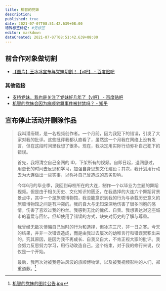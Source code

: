 ```yaml
---
title: 机智的党妹
description:
published: true
date: 2021-07-07T08:51:42.639+08:00
特殊标签标记: #无标签
editor: markdown
dateCreated: 2021-07-07T08:51:42.639+08:00
---
```


## 前合作对象做切割

+ [【图片】王冰冰宣布与党妹切割！【v吧】 - 百度贴吧](https://web.archive.org/web/20210706235439/https://tieba.baidu.com/p/7434520546)

### 其他链接

+ [支持党妹，我也是关注了党妹好几年了【v吧】 - 百度贴吧](https://web.archive.org/web/20210706232034/https://tieba.baidu.com/p/7433811224)
+ [机智的党妹会因为旅顺宅舞事件被封禁吗？ - 知乎](https://web.archive.org/web/20210708031548/https://www.zhihu.com/question/470266028)

## 宣布停止活动并删除作品

> 我叫潘唐颖，是一名视频创作者。一个月前，因为我犯下的错误，引发了大家对我的批评。这些批评我都认直看了，虽然这一个月我在网络上没有发言，但在这段时间里我想了很多。现在，我决定用实际行动弥补自己犯下的错误。
>
> 首先，我将清空自己全网的 ID，下架所有的视频。自即日起，退网思过，用更长的时间去反思和学习，加强自身思想文化建设；其次，我计划用行动去为大连做出一些实事，以弥补自己曾造成的恶劣影响。
>
> 今年6月的毕业季，我回到母校所在的大连，制作一个以毕业为主题的舞蹈视频。但是由于相关历史、文化知识的匮乏，在我选择的大连六个舞蹈背景景点中，其中一个是旅顺博物馆，我没能意识到我的行为与承载历史意义的旅顺博物馆之间是有冲突的。我的自大与无知深深地伤害了很多同胞的感情，伤害了喜欢过我的粉丝。我感到无比的愧疚、自责。我想表达对这座城市的喜爱与回忆，但却使用了错误的方式，缺失对历史的了解与尊重。
>
> 我曾经无数次懊悔自己当时的行为和选择，但冰冻三尺，非一日之寒。今天的结果，并非一次错误造成，而是由我过去屡次的幼稚言行和错误累积出来的。究其原因，是因为我不再成长、自我又自大，不肯正视大家的批评。我会努力反思努力学习，用行动改造自己。这个结束，对于我的修行来说，仅仅是一个开始。
>
> 最后，我再次对被我卷进风波的旅顺博物馆，以及被我视频影响的人们，郑重道歉。[^20210807001019]

[^20210807001019]: [机智的党妹的图片公告.jpg](https://web.archive.org/web/20210807001019/https://i0.hdslb.com/bfs/album/1a5e6abb7c66611f710b6a0cf62be7e2b8b55b88.jpg)
